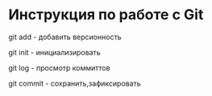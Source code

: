 # Инструкция по работе с Git
git add - добавить версионность

git init - инициализировать

git log - просмотр коммиттов

git commit - сохранить,зафиксировать

